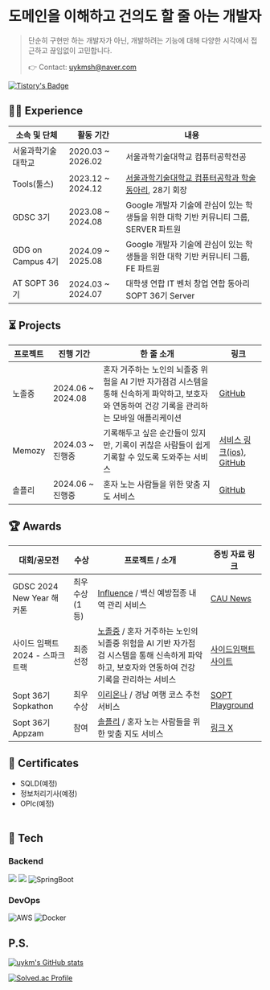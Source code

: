 # 도메인을 이해하고 건의도 할 줄 아는 개발자

> 단순히 구현만 하는 개발자가 아닌, 개발하려는 기능에 대해 다양한 시각에서 접근하고 끊임없이 고민합니다.
> 
> 👉 Contact: uykmsh@naver.com

[![Tistory's Badge](https://github-readme-tistory-card.vercel.app/api/badge?name=Uykm_Note)](https://ukym-tistory.tistory.com/)


## ⛓️‍💥 Experience


| 소속 및 단체              | 활동 기간             | 내용 |
|-------------------------|---------------------|------|
| 서울과학기술대학교            | 2020.03 ~ 2026.02       | 서울과학기술대학교 컴퓨터공학전공 |
| Tools(툴스)  | 2023.12 ~ 2024.12   | [서울과학기술대학교 컴퓨터공학과 학술 동아리](https://www.instagram.com/seoultech_tools/), 28기 회장 |
| GDSC 3기 | 2023.08 ~ 2024.08   | Google 개발자 기술에 관심이 있는 학생들을 위한 대학 기반 커뮤니티 그룹, SERVER 파트원 |
| GDG on Campus 4기 | 2024.09 ~ 2025.08   | Google 개발자 기술에 관심이 있는 학생들을 위한 대학 기반 커뮤니티 그룹, FE 파트원 |
| AT SOPT 36기 | 2024.03 ~ 2024.07  | 대학생 연합 IT 벤처 창업 연합 동아리 SOPT 36기 Server  |


## ⏳ Projects

| 프로젝트              | 진행 기간             | 한 줄 소개 | 링크 |
|-------------------------|---------------------|------|------|
| 노졸중            | 2024.06 ~ 2024.08    | 혼자 거주하는 노인의 뇌졸중 위험을 AI 기반 자가점검 시스템을 통해 신속하게 파악하고, 보호자와 연동하여 건강 기록을 관리하는 모바일 애플리케이션  | [GitHub](https://github.com/nostroke-inatools/back) |
| Memozy | 2024.03 ~ 진행중 | 기록해두고 싶은 순간들이 있지만, 기록이 귀찮은 사람들이 쉽게 기록할 수 있도록 도와주는 서비스 | [서비스 링크(ios)](https://apps.apple.com/kr/app/memozy/id6744085415), [GitHub](https://github.com/nostroke-inatools/back) |
| 솔플리  | 2024.06 ~ 진행중 | 혼자 노는 사람들을 위한 맞춤 지도 서비스 | [GitHub](https://github.com/nostroke-inatools/back) |


## 🏆 Awards

| 대회/공모전              | 수상 | 프로젝트 / 소개 | 증빙 자료 링크 |
|-------------------------|-------|---------------------|-------------------------|
| GDSC 2024 New Year 해커톤     | 최우수상(1등) | [Influence](https://github.com/GDSC-Team-F) / 백신 예방접종 내역 관리 서비스 | [CAU News](https://news.cau.ac.kr/cms/FR_CON/BoardView.do?MENU_ID=10&CONTENTS_NO=&SITE_NO=5&BOARD_SEQ=1&BOARD_CATEGORY_NO=&P_TAB_NO=1&TAB_NO=&BBS_SEQ=7816) |
| 사이드 임팩트 2024 - 스파크 트랙   | 최종 선정 | [노졸중](https://github.com/nostroke-inatools/back) / 혼자 거주하는 노인의 뇌졸중 위험을 AI 기반 자가점검 시스템을 통해 신속하게 파악하고, 보호자와 연동하여 건강 기록을 관리하는 서비스 | [사이드임팩트 사이트](https://pages.sideimpact.io/projects/7mh3w/) |
| Sopt 36기 Sopkathon | 최우수상 | [이리온나](https://github.com/SOPT-all/36-SOPKATHON-SERVER-ANDROID4) / 경남 여행 코스 추천 서비스 | [SOPT Playground](https://github.com/SOPT-all/36-SOPKATHON-SERVER-ANDROID4) |
| Sopt 36기 Appzam | 참여 | [솔플리](https://github.com/nostroke-inatools/back) / 혼자 노는 사람들을 위한 맞춤 지도 서비스 | [링크 X]() | 



## 🪪 Certificates
- SQLD(예정)
- 정보처리기사(예정)
- OPIc(예정)
<br></br>


## 🔑 Tech

### Backend
<img src="https://img.shields.io/badge/java-F05032?style=for-the-badge&logo=java&logoColor=white"> <img src="https://img.shields.io/badge/spring-6DB33F?style=for-the-badge&logo=spring&logoColor=white">
![SpringBoot](https://img.shields.io/badge/springboot-%236DB33F.svg?style=for-the-badge&logo=springboot&logoColor=white) 

### DevOps
![AWS](https://img.shields.io/badge/aws-%23FF9900.svg?style=for-the-badge&logo=amazonaws&logoColor=white) ![Docker](https://img.shields.io/badge/docker-%232496ED.svg?style=for-the-badge&logo=docker&logoColor=white)


## P.S.

[![uykm's GitHub stats](https://github-readme-stats.vercel.app/api?username=uykm)](https://github.com/uykm/github-readme-stats)

[![Solved.ac Profile](http://mazassumnida.wtf/api/generate_badge?boj=digi11k)](https://solved.ac/digi11k)
